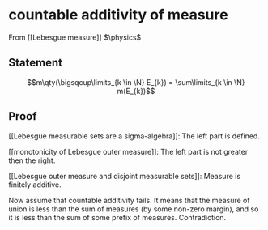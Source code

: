# countable additivity of measure
From [[Lebesgue measure]]
$\physics$
## Statement
$$m\qty(\bigsqcup\limits_{k \in \N} E_{k}) = \sum\limits_{k \in \N} m(E_{k})$$
## Proof
[[Lebesgue measurable sets are a sigma-algebra]]:
The left part is defined. 

[[monotonicity of Lebesgue outer measure]]:
The left part is not greater then the right.

[[Lebesgue outer measure and disjoint measurable sets]]:
Measure is finitely additive.

Now assume that countable additivity fails. It means that the measure of union is less than the sum of measures (by some non-zero margin), and so it is less than the sum of some prefix of measures. Contradiction.